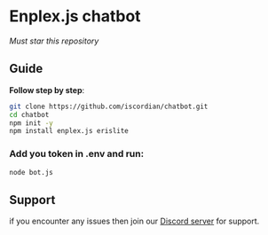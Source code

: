 # Enplex.js chatbot
*Must star this repository*

## Guide

**Follow step by step**:

```bash
git clone https://github.com/iscordian/chatbot.git
cd chatbot
npm init -y
npm install enplex.js erislite
```

### Add you token in .env and run:

```bash
node bot.js
```

## Support

if you encounter any issues then join our [Discord server](1https://discord.gg/Qn5N7gQEcr) for support.

